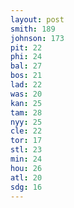 ```yaml
---
layout: post
smith: 189
johnson: 173
pit: 22
phi: 24
bal: 27
bos: 21
lad: 22
was: 20
kan: 25
tam: 28
nyy: 25
cle: 22
tor: 17
stl: 23
min: 24
hou: 26
atl: 20
sdg: 16
---
```

